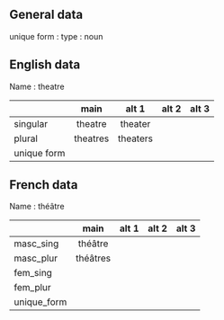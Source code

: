 ## General data

unique form :
type : noun

## English data

Name : theatre

|             |   main   |  alt 1   | alt 2 | alt 3 |
| :---------- | :------: | :------: | :---: | ----- |
| singular    | theatre  | theater  |       |       |
| plural      | theatres | theaters |       |       |
| unique form |          |          |       |       |

## French data

Name : théâtre

|             |   main   | alt 1 | alt 2 | alt 3 |
| :---------- | :------: | :---: | :---: | :---: |
| masc_sing   | théâtre  |       |       |       |
| masc_plur   | théâtres |       |       |       |
| fem_sing    |          |       |       |       |
| fem_plur    |          |       |       |       |
| unique_form |          |       |       |       |


